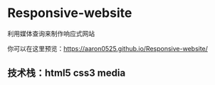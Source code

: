 # Responsive-website
利用媒体查询来制作响应式网站

你可以在这里预览：https://aaron0525.github.io/Responsive-website/

## 技术栈：html5 css3 media
